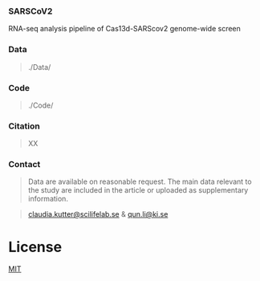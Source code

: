 <!--
 * @Descripttion: 
 * @Author: LiQun
 * @Email: liqun95@163.com
 * @Date: 2023-11-23 10:54:13
 * @LastEditTime: 2023-11-24 11:47:55
-->
### SARSCoV2
RNA-seq analysis pipeline of Cas13d-SARScov2 genome-wide screen

### Data
> ./Data/

### Code
> ./Code/

### Citation
> XX

### Contact
> Data are available on reasonable request. The main data relevant to the study are included in the article or uploaded as supplementary information.

> claudia.kutter@scilifelab.se & qun.li@ki.se

# License
[MIT](./LICENSE)